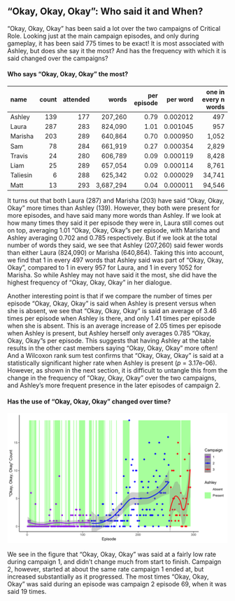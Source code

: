 
## “Okay, Okay, Okay”: Who said it and When?

“Okay, Okay, Okay” has been said a lot over the two campaigns of
Critical Role. Looking just at the main campaign episodes, and only
during gameplay, it has been said 775 times to be exact\! It is most
associated with Ashley, but does she say it the most? And has the
frequency with which it is said changed over the campaigns?

#### Who says “Okay, Okay, Okay” the most?

| name     | count | attended |     words | per episode | per word | one in every n words |
| :------- | ----: | -------: | --------: | ----------: | -------: | -------------------: |
| Ashley   |   139 |      177 |   207,260 |        0.79 | 0.002012 |                  497 |
| Laura    |   287 |      283 |   824,090 |        1.01 | 0.001045 |                  957 |
| Marisha  |   203 |      289 |   640,864 |        0.70 | 0.000950 |                1,052 |
| Sam      |    78 |      284 |   661,919 |        0.27 | 0.000354 |                2,829 |
| Travis   |    24 |      280 |   606,789 |        0.09 | 0.000119 |                8,428 |
| Liam     |    25 |      289 |   657,054 |        0.09 | 0.000114 |                8,761 |
| Taliesin |     6 |      288 |   625,342 |        0.02 | 0.000029 |               34,741 |
| Matt     |    13 |      293 | 3,687,294 |        0.04 | 0.000011 |               94,546 |

It turns out that both Laura (287) and Marisha (203) have said “Okay,
Okay, Okay” more times than Ashley (139). However, they both were
present for more episodes, and have said many more words than Ashley. If
we look at how many times they said it per episode they were in, Laura
still comes out on top, averaging 1.01 “Okay, Okay, Okay”s per episode,
with Marisha and Ashley averaging 0.702 and 0.785 respectively. But if
we look at the total number of words they said, we see that Ashley
(207,260) said fewer words than either Laura (824,090) or Marisha
(640,864). Taking this into account, we find that 1 in every 497 words
that Ashley said was part of “Okay, Okay, Okay”, compared to 1 in every
957 for Laura, and 1 in every 1052 for Marisha. So while Ashley may not
have said it the most, she did have the highest frequency of “Okay,
Okay, Okay” in her dialogue.

Another interesting point is that if we compare the number of times per
episode “Okay, Okay, Okay” is said when Ashley is present versus when
she is absent, we see that “Okay, Okay, Okay” is said an average of 3.46
times per episode when Ashley is there, and only 1.41 times per episode
when she is absent. This is an average increase of 2.05 times per
episode when Ashley is present, but Ashley herself only averages 0.785
“Okay, Okay, Okay”s per episode. This suggests that having Ashley at
the table results in the other cast members saying “Okay, Okay, Okay”
more often\! And a Wilcoxon rank sum test confirms that “Okay, Okay,
Okay” is said at a statistically significant higher rate when Ashley is
present (*p* = 3.17e-06). However, as shown in the next section, it is
difficult to untangle this from the change in the frequency of “Okay,
Okay, Okay” over the two campaigns, and Ashley’s more frequent presence
in the later episodes of campaign 2.

#### Has the use of “Okay, Okay, Okay” changed over time?

![Okay](../plots/okay_okay_okay.png)

We see in the figure that “Okay, Okay, Okay” was said at a fairly low
rate during campaign 1, and didn’t change much from start to finish.
Campaign 2, however, started at about the same rate campaign 1 ended at,
but increased substantially as it progressed. The most times “Okay,
Okay, Okay” was said during an episode was campaign 2 episode 69, when
it was said 19 times.
